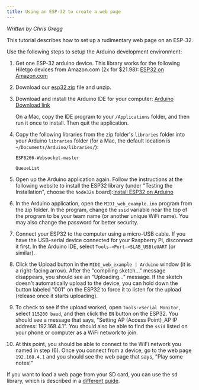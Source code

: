 ```yaml
---
title: Using an ESP-32 to create a web page
---
```


*Written by Chris Gregg*

This tutorial describes how to set up a rudimentary web page on an ESP-32.

Use the following steps to setup the Arduino development environment:

1. Get one ESP-32 arduino device. This library works for the following Hiletgo devices from Amazon.com (2x for $21.98): [ESP32 on Amazon.com](https://www.amazon.com/HiLetgo-ESP-WROOM-32-Development-Microcontroller-Integrated/dp/B0718T232Z/ref=sr_1_2_sspa)

2. Download our [esp32.zip](/guides/extras/esp32.zip) file and unzip.

3. Download and install the Arduino IDE for your computer: [Arduino Download link](https://www.arduino.cc/en/Main/Software)
    
    On a Mac, copy the IDE program to your `/Applications` folder, and then run it once to install. Then quit the application.

4. Copy the following libraries from the zip folder's `libraries` folder into your Arduino `libraries` folder (for a Mac, the default location is `~/Documents/Arduino/libraries/`):

   `ESP8266-Websocket-master`

   `QueueList`

5. Open up the Arduino application again. Follow the instructions at the following website to install the ESP32 library (under "Testing the Installation", choose the `Node32s` board):[Install ESP32 on Arduino](https://randomnerdtutorials.com/installing-the-esp32-board-in-arduino-ide-mac-and-linux-instructions/)

6. In the Arduino application, open the `MIDI_web_example.ino` program from the zip folder. In the program, change the `ssid` variable near the top of the program to be your team name (or another unique WiFi name). You may also change the password for better security.

7. Connect your ESP32 to the computer using a micro-USB cable. If you have the USB-serial device connected for your Raspberry Pi, disconnect it first. In the Arduino IDE, select `Tools->Port->SLAB_USBtoUART` (or similar).

8. Click the Upload button in the `MIDI_web_example | Arduino` window (it is a right-facing arrow). After the "compiling sketch..." message disappears, you should see an "Uploading..." message. If the sketch doesn't automatically upload to the device, you can hold down the button labeled "001" on the ESP32 to force it to listen for the upload (release once it starts uploading).

9. To check to see if the upload worked, open `Tools->Serial Monitor`, select `115200 baud`, and then click the `EN` button on the ESP32. You should see a message that says, "Setting AP (Access Point)_AP IP address: 192.168.4.1". You should also be able to find the `ssid` listed on your phone or computer as a WiFi network to join.

10. At this point, you should be able to connect to the WiFi network you named in step (6). Once you connect from a device, go to the web page `192.168.4.1` and you should see the web page that says, "Play some notes!"

If you want to load a web page from your SD card, you can use the sd library, which is described in a [different guide](../sd_library/).
